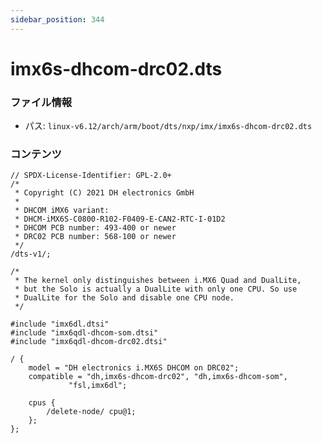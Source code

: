 ```yaml
---
sidebar_position: 344
---
```

# imx6s-dhcom-drc02.dts

### ファイル情報

- パス: `linux-v6.12/arch/arm/boot/dts/nxp/imx/imx6s-dhcom-drc02.dts`

### コンテンツ

```dts
// SPDX-License-Identifier: GPL-2.0+
/*
 * Copyright (C) 2021 DH electronics GmbH
 *
 * DHCOM iMX6 variant:
 * DHCM-iMX6S-C0800-R102-F0409-E-CAN2-RTC-I-01D2
 * DHCOM PCB number: 493-400 or newer
 * DRC02 PCB number: 568-100 or newer
 */
/dts-v1/;

/*
 * The kernel only distinguishes between i.MX6 Quad and DualLite,
 * but the Solo is actually a DualLite with only one CPU. So use
 * DualLite for the Solo and disable one CPU node.
 */

#include "imx6dl.dtsi"
#include "imx6qdl-dhcom-som.dtsi"
#include "imx6qdl-dhcom-drc02.dtsi"

/ {
	model = "DH electronics i.MX6S DHCOM on DRC02";
	compatible = "dh,imx6s-dhcom-drc02", "dh,imx6s-dhcom-som",
		     "fsl,imx6dl";

	cpus {
		/delete-node/ cpu@1;
	};
};

```
